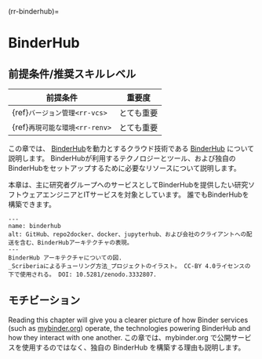 (rr-binderhub)=
# BinderHub

## 前提条件/推奨スキルレベル

| 前提条件                          | 重要度   |
| ----------------------------- | ----- |
| {ref}`バージョン管理<rr-vcs>`  | とても重要 |
| {ref}`再現可能な環境<rr-renv>` | とても重要 |

この章では、 [BinderHub](https://binderhub.readthedocs.io/en/latest/index.html)を動力とするクラウド技術である [BinderHub](https://mybinder.readthedocs.io/en/latest/) について説明します。 BinderHubが利用するテクノロジーとツール、および独自のBinderHubをセットアップするために必要なリソースについて説明します。

本章は、主に研究者グループへのサービスとしてBinderHubを提供したい研究ソフトウェアエンジニアとITサービスを対象としています。 誰でもBinderHubを構築できます。

```{figure} ../figures/binderhub.jpg
---
name: binderhub
alt: GitHub、repo2docker、docker、jupyterhub、および会社のクライアントへの配送を含む、BinderHubアーキテクチャの表現。
---
BinderHub アーキテクチャについての図.
_Scriberiaによるチューリング方法_プロジェクトのイラスト。 CC-BY 4.0ライセンスの下で使用される。 DOI: 10.5281/zenodo.3332807.
```

## モチビーション

Reading this chapter will give you a clearer picture of how Binder services (such as [mybinder.org](https://mybinder.org)) operate, the technologies powering BinderHub and how they interact with one another. この章では、mybinder.org で公開サービスを使用するのではなく、独自の BinderHub を構築する理由も説明します。
